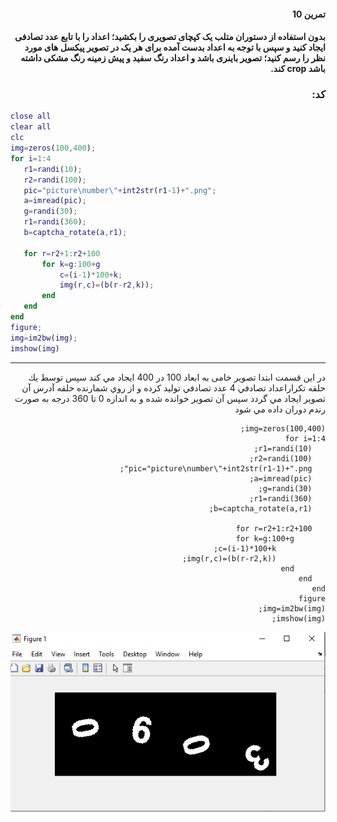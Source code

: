 <div dir="rtl">

#### تمرین 10
####  بدون استفاده از دستوران متلب یک کپچای تصویری را بکشید؛ اعداد را با تابع عدد تصادفی ایجاد کنید و سپس با توجه به اعداد بدست آمده برای هر یک در تصویر پیکسل های مورد نظر را رسم کنید؛ تصویر باینری باشد و اعداد رنگ سفید و پیش زمینه رنگ مشکی داشته باشد crop کند.<br />
### کد:
</div>

```matlab
close all
clear all
clc
img=zeros(100,400);
for i=1:4
   r1=randi(10);
   r2=randi(100);
   pic="picture\number\"+int2str(r1-1)+".png";
   a=imread(pic);
   g=randi(30);
   r1=randi(360);
   b=captcha_rotate(a,r1);
   
   for r=r2+1:r2+100
       for k=g:100+g
           c=(i-1)*100+k;
           img(r,c)=(b(r-r2,k));
       end
   end    
end 
figure;
img=im2bw(img);
imshow(img)
```
---
<div dir="rtl">
در این قسمت ابتدا تصویر خامی به ابعاد 100 در 400 ايجاد مي كند سپس توسط يك حلقه تكراراعداد تصادفي 4 عدد تصادفي توليد كرده و از روي شمارنده حلقه آدرس آن تصوير ايجاد مي گردد سپس آن تصوير خوانده شده و به اندازه 0 تا 360 درجه به صورت رندم دوران داده مي شود  <br />
 

```
img=zeros(100,400);
for i=1:4
   r1=randi(10);
   r2=randi(100);
   pic="picture\number\"+int2str(r1-1)+".png";
   a=imread(pic);
   g=randi(30);
   r1=randi(360);
   b=captcha_rotate(a,r1);
   
   for r=r2+1:r2+100
       for k=g:100+g
           c=(i-1)*100+k;
           img(r,c)=(b(r-r2,k));
       end
   end    
end 
figure
img=im2bw(img);
imshow(img);
```
![Image of Yaktocat](Resulte.PNG)
